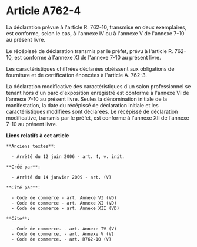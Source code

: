 # Article A762-4

La déclaration prévue à l'article R. 762-10, transmise en deux exemplaires, est conforme, selon le cas, à l'annexe IV ou à
l'annexe V de l'annexe 7-10 au présent livre. 

Le récépissé de déclaration transmis par le préfet, prévu à l'article R. 762-10, est conforme à l'annexe XI de l'annexe 7-10
au présent livre. 

Les caractéristiques chiffrées déclarées obéissent aux obligations de fourniture et de certification énoncées à l'article A.
762-3. 

La déclaration modificative des caractéristiques d'un salon professionnel se tenant hors d'un parc d'exposition enregistré
est conforme à l'annexe VI de l'annexe 7-10 au présent livre. Seules la dénomination initiale de la manifestation, la date du
récépissé de déclaration initiale et les caractéristiques modifiées sont déclarées. Le récépissé de déclaration modificative,
transmis par le préfet, est conforme à l'annexe XII de l'annexe 7-10 au présent livre.

**Liens relatifs à cet article**

	**Anciens textes**:

	  - Arrêté du 12 juin 2006 - art. 4, v. init.

	**Créé par**:

	  - Arrêté du 14 janvier 2009 - art. (V)

	**Cité par**:

	  - Code de commerce - art. Annexe VI (VD)
	  - Code de commerce - art. Annexe XI (VD)
	  - Code de commerce - art. Annexe XII (VD)

	**Cite**:

	  - Code de commerce. - art. Annexe IV (V)
	  - Code de commerce. - art. Annexe V (V)
	  - Code de commerce. - art. R762-10 (V)

